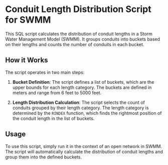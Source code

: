 # Conduit Length Distribution Script for SWMM

This SQL script calculates the distribution of conduit lengths in a Storm Water Management Model (SWMM). It groups conduits into buckets based on their lengths and counts the number of conduits in each bucket.

## How it Works

The script operates in two main steps:

1. **Bucket Definition**: The script defines a list of buckets, which are the upper bounds for each length category. The buckets are defined in meters and range from 6 feet to 5000 feet.

2. **Length Distribution Calculation**: The script selects the count of conduits grouped by their length category. The length category is determined by the `RINDEX` function, which finds the rightmost position of the conduit length in the list of buckets.

## Usage

To use this script, simply run it in the context of an open network in SWMM. The script will automatically calculate the distribution of conduit lengths and group them into the defined buckets.